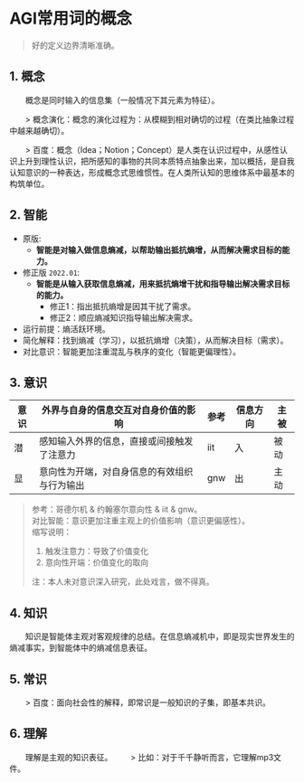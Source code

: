 # AGI常用词的概念

> 好的定义边界清晰准确。

## 1. 概念
　　概念是同时输入的信息集（一般情况下其元素为特征）。

　　> 概念演化：概念的演化过程为：从模糊到相对确切的过程（在类比抽象过程中越来越确切）。

　　> 百度：概念（Idea；Notion；Concept）是人类在认识过程中，从感性认识上升到理性认识，把所感知的事物的共同本质特点抽象出来，加以概括，是自我认知意识的一种表达，形成概念式思维惯性。在人类所认知的思维体系中最基本的构筑单位。

## 2. 智能

* 原版:
  - **智能是对输入做信息熵减，以帮助输出抵抗熵增，从而解决需求目标的能力。**
* 修正版 `2022.01`:
  - **智能是从输入获取信息熵减，用来抵抗熵增干扰和指导输出解决需求目标的能力。**
    - 修正1：指出抵抗熵增是因其干扰了需求。
    - 修正2：顺应熵减知识指导输出解决需求。
* 运行前提：熵活跃环境。  
* 简化解释：找到熵减（学习），以抵抗熵增（决策），从而解决目标（需求）。  
* 对比意识：智能更加注重混乱与秩序的变化（智能更偏理性）。



## 3. 意识

| 意识 | 外界与自身的信息交互对自身价值的影响 | 参考 | 信息方向 | 主被 |
| --- | --- | --- | --- | --- |
| 潜 | 感知输入外界的信息，直接或间接触发了注意力 | iit | 入 | 被动 |
| 显 | 意向性为开端，对自身信息的有效组织与行为输出 | gnw | 出 | 主动 |

> 参考：哥德尔机 & 约翰塞尔意向性 & iit & gnw。  
> 对比智能：意识更加注重主观上的价值影响（意识更偏感性）。  
> 缩写说明：  
> 1. 触发注意力：导致了价值变化  
> 2. 意向性开端：价值变化的取向  
>
> 注：本人未对意识深入研究，此处戏言，做不得真。

## 4. 知识
　　知识是智能体主观对客观规律的总结。在信息熵减机中，即是现实世界发生的熵减事实，到智能体中的熵减信息表征。

## 5. 常识
　　> 百度：面向社会性的解释，即常识是一般知识的子集，即基本共识。

## 6. 理解
　　理解是主观的知识表征。
　　> 比如：对于千千静听而言，它理解mp3文件。
